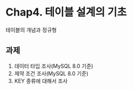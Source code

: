 # Chap4. 테이블 설계의 기초
테이블의 개념과 정규형

## 과제
1. 데이터 타입 조사(MySQL 8.0 기준)
2. 제약 조건 조사(MySQL 8.0 기준)
3. KEY 종류에 대해서 조사


## 